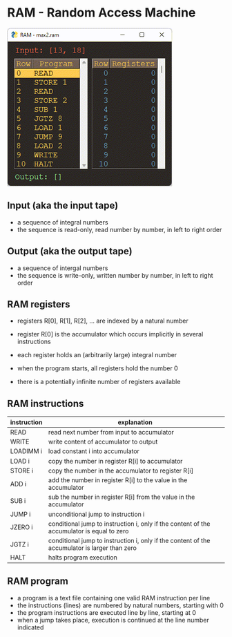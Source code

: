 RAM - Random Access Machine
==

![screenshot](ram_gui.gif)

Input (aka the input tape)
--
* a sequence of integral numbers 
* the sequence is read-only, read number by number, in left to right order

Output (aka the output tape)
--
* a sequence of intergal numbers
* the sequence is write-only, written number by number, in left to right order

RAM registers
--
* registers R[0], R[1], R[2], ... are indexed by a natural number 
* register R[0] is the accumulator which occurs implicitly in several instructions

* each register holds an (arbitrarily large) integral number
* when the program starts, all registers hold the number 0
* there is a potentially infinite number of registers available


RAM instructions
--
| instruction | explanation |
|----|----|
| READ    | read next number from input to accumulator |
| WRITE   | write content of accumulator to output |
| LOADIMM i | load constant i into accumulator |
| LOAD i  | copy the number in register R[i] to accumulator |
| STORE i | copy the number in the accumulator to register R[i] |
| ADD i   | add the number in register R[i] to the value in the accumulator |
| SUB i   | sub the number in register R[i] from the value in the accumulator |
| JUMP i  | unconditional jump to instruction i |
| JZERO i | conditional jump to instruction i, only if the content of the accumulator is equal to zero |
| JGTZ i  | conditional jump to instruction i, only if the content of the accumulator is larger than zero |
| HALT    | halts program execution |


RAM program
--
* a program is a text file containing one valid RAM instruction per line
* the instructions (lines) are numbered by natural numbers, starting with 0
* the program instructions are executed line by line, starting at 0 
* when a jump takes place, execution is continued at the line number indicated
   